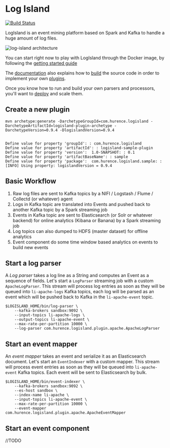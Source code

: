 Log Island
==========

[![Build
Status](https://travis-ci.org/Hurence/log-island.svg?branch=master)](https://travis-ci.org/Hurence/log-island)

LogIsland is an event mining platform based on Spark and Kafka to handle a huge amount of log files.

![log-island architecture](http://hurence.github.io/log-island//public/LogIsland-architecture.png)

You can start right now to play with LogIsland through the Docker image, by following the [getting started guide](http://hurence.github.io/log-island/getting-started/)

The [documentation](http://hurence.github.io/log-island/) also explains how to [build]((http://hurence.github.io/log-island/build)) the source code in order to implement your own [plugins](http://hurence.github.io/log-island/plugins/).

Once you know how to run and build your own parsers and processors, you'll want to [deploy](http://hurence.github.io/log-island/deploy/) and scale them.




## Create a new plugin

    mvn archetype:generate -DarchetypeGroupId=com.hurence.logisland -DarchetypeArtifactId=logisland-plugin-archetype -DarchetypeVersion=0.9.4 -DlogislandVersion=0.9.4
    
    
    Define value for property 'groupId': : com.hurence.logisland
    Define value for property 'artifactId': : logisland-sample-plugin
    Define value for property 'version':  1.0-SNAPSHOT: : 0.1
    Define value for property 'artifactBaseName': : sample
    Define value for property 'package':  com.hurence.logisland.sample: :
    [INFO] Using property: logislandVersion = 0.9.4


## Basic Workflow

1. Raw log files are sent to Kafka topics by a NIFI / Logstash / Flume / Collectd (or whatever) agent 
3. Logs in Kafka topic are translated into Events and pushed back to another Kafka topic by a Spark streaming job
3. Events in Kafka topic are sent to Elasticsearch (or Solr or whatever backend) for online analytics (Kibana or Banana) by a Spark streaming job
4. Log topics can also dumped to HDFS (master dataset) for offline analytics
5. Event component do some time window based analytics on events to build new events



    

## Start a log parser 

A *Log parser* takes a log line as a String and computes an Event as a sequence of fields. 
Let's start a `LogParser` streaming job with a custom `ApacheLogParser`. 
This stream will process log entries as soon as they will be queued into `li-apache-logs` Kafka topics, each log will be parsed as an event which will be pushed back to Kafka in the `li-apache-event` topic.


    $LOGISLAND_HOME/bin/log-parser \
        --kafka-brokers sandbox:9092 \
        --input-topics li-apache-logs \
        --output-topics li-apache-event \
        --max-rate-per-partition 10000 \
        --log-parser com.hurence.logisland.plugin.apache.ApacheLogParser


## Start an event mapper 

An *event mapper* takes an event and serialize it as an Elasticsearch document.
Let's start an `EventIndexer` with a custom mapper.
This stream will process event entries as soon as they will be queued into `li-apache-event` Kafka topics. 
Each event will be sent to Elasticsearch by bulk. 


    $LOGISLAND_HOME/bin/event-indexer \
        --kafka-brokers sandbox:9092 \
        --es-host sandbox \
        --index-name li-apache \
        --input-topics li-apache-event \
        --max-rate-per-partition 10000 \
        --event-mapper com.hurence.logisland.plugin.apache.ApacheEventMapper


## Start an event component

//TODO 
